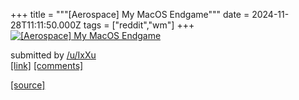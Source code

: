 +++
title = """[Aerospace] My MacOS Endgame"""
date = 2024-11-28T11:11:50.000Z
tags = ["reddit","wm"]
+++
[![[Aerospace] My MacOS Endgame](https://preview.redd.it/mbmrzwl4lm3e1.jpeg?width=640&crop=smart&auto=webp&s=19440c4014a14c378dec33712a9098bb077ef573 "[Aerospace] My MacOS Endgame")](https://www.reddit.com/r/unixporn/comments/1h1tqak/aerospace_my_macos_endgame/)

submitted by [/u/IxXu](https://www.reddit.com/user/IxXu)  
[\[link\]](https://i.redd.it/mbmrzwl4lm3e1.jpeg) [\[comments\]](https://www.reddit.com/r/unixporn/comments/1h1tqak/aerospace_my_macos_endgame/)

[[source]](https://www.reddit.com/r/unixporn/comments/1h1tqak/aerospace_my_macos_endgame/)
